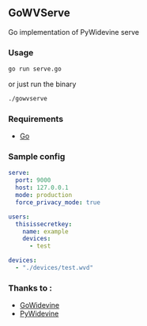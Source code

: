## GoWVServe
Go implementation of PyWidevine serve

### Usage
```bash
go run serve.go
```
or just run the binary
```bash
./gowvserve
```

### Requirements
- [Go](https://golang.org/)

### Sample config
```yaml
serve:
  port: 9000
  host: 127.0.0.1
  mode: production
  force_privacy_mode: true

users:
  thisissecretkey:
    name: example
    devices:
      - test

devices:
  - "./devices/test.wvd"
```

### Thanks to :
- [GoWidevine](https://github.com/iyear/gowidevine)
- [PyWidevine](https://github.com/devine-dl/pywidevine)
